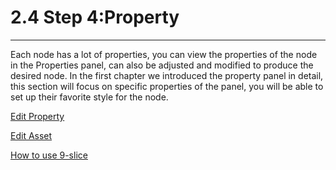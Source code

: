 # 2.4 Step 4:Property
---
Each node has a lot of properties, you can view the properties of the node in the Properties panel, can also be adjusted and modified to produce the desired node. In the first chapter we introduced the property panel in detail, this section will focus on specific properties of the panel, you will be able to set up their favorite style for the node.

[Edit Property](../edit-properties/en.md)

[Edit Asset](../set-resources/en.md)

[How to use 9-slice](../scale-9-slice/en.md)

